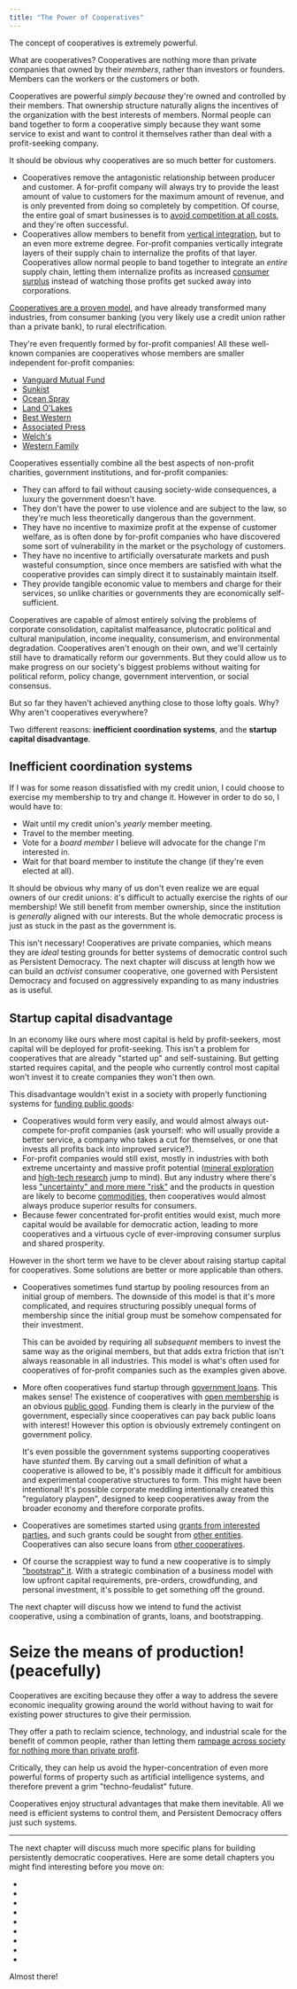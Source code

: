 ```yaml
---
title: "The Power of Cooperatives"
---
```


The concept of cooperatives is extremely powerful.

What are cooperatives? Cooperatives are nothing more than private companies that owned by their *members*, rather than investors or founders. Members can the workers or the customers or both.

Cooperatives are powerful *simply because* they're owned and controlled by their members. That ownership structure naturally aligns the incentives of the organization with the best interests of members. Normal people can band together to form a cooperative simply because they want some service to exist and want to control it themselves rather than deal with a profit-seeking company.

It should be obvious why cooperatives are so much better for customers.

- Cooperatives remove the antagonistic relationship between producer and customer. A for-profit company will always try to provide the least amount of value to customers for the maximum amount of revenue, and is only prevented from doing so completely by competition. Of course, the entire goal of smart businesses is to [avoid competition at all costs](https://philo.substack.com/p/cartels), and they're often successful.
- Cooperatives allow members to benefit from [vertical integration](https://en.wikipedia.org/wiki/Vertical_integration), but to an even more extreme degree. For-profit companies vertically integrate layers of their supply chain to internalize the profits of that layer. Cooperatives allow normal people to band together to integrate an *entire* supply chain, letting them internalize profits as increased [consumer surplus](https://en.wikipedia.org/wiki/Economic_surplus) instead of watching those profits get sucked away into corporations.


<!-- if a company is democratically owned and has open membership, is it even *possible* for it to be defined as a monopoly?
**especially in a world with common resource rights!!** -->

[Cooperatives are a proven model](https://nathanschneider.info/books/everything-for-everyone/), and have already transformed many industries, from consumer banking (you very likely use a credit union rather than a private bank), to rural electrification.

They're even frequently formed by for-profit companies! All these well-known companies are cooperatives whose members are smaller independent for-profit companies:

- [Vanguard Mutual Fund](https://en.wikipedia.org/wiki/The_Vanguard_Group)
- [Sunkist](https://en.wikipedia.org/wiki/Sunkist_Growers,_Incorporated)
- [Ocean Spray](https://en.wikipedia.org/wiki/Ocean_Spray_(cooperative))
- [Land O'Lakes](https://en.wikipedia.org/wiki/Land_O%27Lakes)
- [Best Western](https://en.wikipedia.org/wiki/Best_Western)
- [Associated Press](https://en.wikipedia.org/wiki/Associated_Press)
- [Welch's](https://en.wikipedia.org/wiki/Welch%27s)
- [Western Family](https://en.wikipedia.org/wiki/Western_Family_Foods)

<!--
- visa ([IPO in 2008](https://www.reuters.com/article/ousivMolt/idUSN0938404720071109?pageNumber=1))<br>*(visa europe is still a cooperative)*
- new york stock exchange ([IPO in 2006](https://www.nyse.com/history-of-nyse))
 -->

Cooperatives essentially combine all the best aspects of non-profit charities, government institutions, and for-profit companies:

- They can afford to fail without causing society-wide consequences, a luxury the government doesn't have.
- They don't have the power to use violence and are subject to the law, so they're much less theoretically dangerous than the government.
- They have no incentive to maximize profit at the expense of customer welfare, as is often done by for-profit companies who have discovered some sort of vulnerability in the market or the psychology of customers.
- They have no incentive to artificially oversaturate markets and push wasteful consumption, since once members are satisfied with what the cooperative provides can simply direct it to sustainably maintain itself.
- They provide tangible economic value to members and charge for their services, so unlike charities or governments they are economically self-sufficient.

Cooperatives are capable of almost entirely solving the problems of corporate consolidation, capitalist malfeasance, plutocratic political and cultural manipulation, income inequality, consumerism, and environmental degradation. Cooperatives aren't enough on their own, and we'll certainly still have to dramatically reform our governments. But they could allow us to make progress on our society's biggest problems without waiting for political reform, policy change, government intervention, or social consensus.

But so far they haven't achieved anything close to those lofty goals. Why? Why aren't cooperatives everywhere?

Two different reasons: **inefficient coordination systems**, and the **startup capital disadvantage**.

## Inefficient coordination systems

If I was for some reason dissatisfied with my credit union, I could choose to exercise my membership to try and change it. However in order to do so, I would have to:

- Wait until my credit union's *yearly* member meeting.
- Travel to the member meeting.
- Vote for a *board member* I believe will advocate for the change I'm interested in.
- Wait for that board member to institute the change (if they're even elected at all).

It should be obvious why many of us don't even realize we are equal owners of our credit unions: it's difficult to actually exercise the rights of our membership! We still benefit from member ownership, since the institution is *generally* aligned with our interests. But the whole democratic process is just as stuck in the past as the government is.
<!-- every organization has principal-agent problems -->

This isn't necessary! Cooperatives are private companies, which means they are *ideal* testing grounds for better systems of democratic control such as Persistent Democracy. The next chapter will discuss at length how we can build an *activist* consumer cooperative, one governed with Persistent Democracy and focused on aggressively expanding to as many industries as is useful.

## Startup capital disadvantage

In an economy like ours where most capital is held by profit-seekers, most capital will be deployed for profit-seeking. This isn't a problem for cooperatives that are already "started up" and self-sustaining. But getting started requires capital, and the people who currently control most capital won't invest it to create companies they won't then own.

This disadvantage wouldn't exist in a society with properly functioning systems for [funding public goods](/persistent-funding):

- Cooperatives would form very easily, and would almost always out-compete for-profit companies (ask yourself: who will usually provide a better service, a company who takes a cut for themselves, or one that invests all profits back into improved service?).
- For-profit companies would still exist, mostly in industries with both extreme uncertainty and massive profit potential ([mineral exploration](https://en.wikipedia.org/wiki/Mining_engineering#Pre-mining) and [high-tech research](/intellectual-property-and-assurance-contracts) jump to mind). But any industry where there's less ["uncertainty" and more mere "risk"](https://link.springer.com/referenceworkentry/10.1057/978-1-349-94848-2_250-1) and the products in question are likely to become [commodities](https://en.wikipedia.org/wiki/Commoditization), then cooperatives would almost always produce superior results for consumers.
- Because fewer concentrated for-profit entities would exist, much more capital would be available for democratic action, leading to more cooperatives and a virtuous cycle of ever-improving consumer surplus and shared prosperity.

However in the short term we have to be clever about raising startup capital for cooperatives. Some solutions are better or more applicable than others.

- Cooperatives sometimes fund startup by pooling resources from an initial group of members. The downside of this model is that it's more complicated, and requires structuring possibly unequal forms of membership since the initial group must be somehow compensated for their investment.

  This can be avoided by requiring all *subsequent* members to invest the same way as the original members, but that adds extra friction that isn't always reasonable in all industries. This model is what's often used for cooperatives of for-profit companies such as the examples given above.
- More often cooperatives fund startup through [government loans](https://en.wikipedia.org/wiki/Rural_Electrification_Act). This makes sense! The existence of cooperatives with [open membership](https://www.ica.coop/en/whats-co-op/co-operative-identity-values-principles) is an obvious [public good](/cooperative-goods). Funding them is clearly in the purview of the government, especially since cooperatives can pay back public loans with interest! However this option is obviously extremely contingent on government policy.

  It's even possible the government systems supporting cooperatives have *stunted* them. By carving out a small definition of what a cooperative is allowed to be, it's possibly made it difficult for ambitious and experimental cooperative structures to form. This might have been intentional! It's possible corporate meddling intentionally created this "regulatory playpen", designed to keep cooperatives away from the broader economy and therefore corporate profits.
- Cooperatives are sometimes started using [grants from interested parties](https://www.start.coop/accelerator), and such grants could be sought from [other entities](/effective-altruism-and-persistent-democracy). Cooperatives can also secure loans from [other cooperatives](https://sharedcapital.coop/borrow/).
- Of course the scrappiest way to fund a new cooperative is to simply ["bootstrap" it](https://en.wikipedia.org/wiki/Entrepreneurship#Bootstrapping). With a strategic combination of a business model with low upfront capital requirements, pre-orders, crowdfunding, and personal investment, it's possible to get something off the ground.

The next chapter will discuss how we intend to fund the activist cooperative, using a combination of grants, loans, and bootstrapping.

# Seize the means of production! (peacefully)

Cooperatives are exciting because they offer a way to address the severe economic inequality growing around the world without having to wait for existing power structures to give their permission.

They offer a path to reclaim science, technology, and industrial scale for the benefit of common people, rather than letting them [rampage across society for nothing more than private profit](https://en.wikipedia.org/wiki/Monsanto).

Critically, they can help us avoid the hyper-concentration of even more powerful forms of property such as artificial intelligence systems, and therefore prevent a grim "techno-feudalist" future.

Cooperatives enjoy structural advantages that make them inevitable. All we need is efficient systems to control them, and Persistent Democracy offers just such systems.

<!--
## Benefits

- Member cooperatives aren't controlled by profit-seeking shareholders and are only constrained by the need to remain fiscally solvent. This means they can prioritize members' non-monetary values and pursue any initiative regardless of whether it fully maximizes profits.
- Cooperatives have no need to leverage artificial scarcity, monopoly, planned obsolescence, or psychological weaknesses to manipulate markets and their customers. As long as they remain solvent, they can adopt whatever business model their members feel provides them greatest prosperity.
- Consumerism and environmental degradation have been spurred largely by the one-sided incentive to maximize profits, since more consumption always leads to more profits regardless of market oversaturation. Member cooperatives have no incentive to oversaturate markets.
- Member cooperatives are still constrained by market dynamics and fiscal solvency, meaning they are allowed to evolve or die or merge just as companies are. This stands in contrast with government agencies which sometimes are allowed to become inefficient or stagnant without sufficient accountability.
- Member cooperatives give control over the means of production to citizens and can prevent the rise of "techo-feudalism", as automation and artificial intelligence decrease the value of human labor.

## Potential Objections

- Member cooperatives don't automatically grant any special rights to employees, and still allow for the same adversarial relationship between member-owners and labor. This worry is mitigated by these considerations:
  - Automation will make this less and less acute over time, and gradually cooperatives will mostly control land and machinery with very little human labor.
  - Cooperatives can choose to automatically grant their employees equal or special voting rights.
  - Cooperatives are still subject to labor regulations.
- Member cooperatives are controlled democratically and are therefore steered by their members' values, which might still be selfish or biased or irrational. However those same negative values would still otherwise have been expressed in the market as buying decisions, so a democratic arrangement is likely to be a strict improvement.
- Cooperatives aren't a panacea, and can't solve all our societal problems. Poltical activism and reform are still absolutely necessary.

## Open Questions

- Would it make sense to propose reforms that alter the tax obligations or anti-trust limitations of cooperatives if they met some criteria of democratic control? Monopoly could be a non-issue with cooperatives since they by definition allow membership to anyone who can contribute, but the requirements for contribution could potentially be abused. However especially with the inherently anti-monopoly effects of common resource taxes, it might be reasonable to simply remove anti-trust regulations entirely and be confident that abusive companies will always be overtaken by cooperatives.
- What precise governance structure should our ideal cooperative have? I intend at some point in the future to draft a constitution and start a cooperative myself. I'm very excited about this idea, and have many specific ideas about governance and business models.
-->

---

The next chapter will discuss much more specific plans for building persistently democratic cooperatives. Here are some detail chapters you might find interesting before you move on:

- <chapter-ref slug="/cooperative-goods"/>
- <chapter-ref slug="/persistent-funding"/>
- <chapter-ref slug="/intellectual-property-and-assurance-contracts"/>
- <chapter-ref slug="/open-source-project-cooperatives"/>
- <chapter-ref slug="/persistent-democracy-tools"/>
- <chapter-ref slug="/cooperatives-and-computing"/>
- <chapter-ref slug="/blockchains-and-society"/>
- <chapter-ref slug="/computable-governance-code"/>
- <chapter-ref slug="/effective-altruism-and-persistent-democracy"/>

Almost there!
